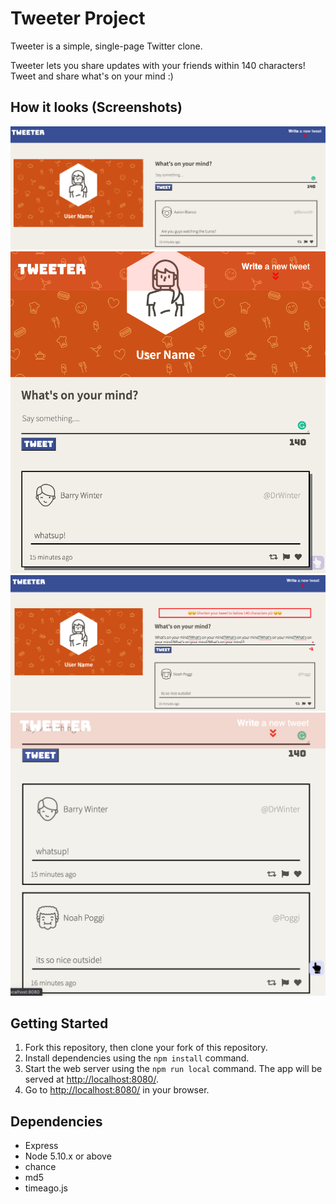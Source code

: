# Tweeter Project

Tweeter is a simple, single-page Twitter clone.

Tweeter lets you share updates with your friends within 140 characters! Tweet and share what's on your mind :)


## How it looks (Screenshots)
!["Desktop View of Tweeter"](https://github.com/afzaanhakim/tweeter/blob/master/docs/desktopview.png?raw=true)
!["Tablet View of Tweeter"](https://github.com/afzaanhakim/tweeter/blob/master/docs/tabletview.png?raw=true)
!["Error Message if tweet over 140 characters"](https://github.com/afzaanhakim/tweeter/blob/master/docs/error2.png?raw=true)
!["Scroll Up Button "](https://github.com/afzaanhakim/tweeter/blob/master/docs/ScrollUpButton.png?raw=true)


## Getting Started

1. Fork this repository, then clone your fork of this repository.
2. Install dependencies using the `npm install` command.
3. Start the web server using the `npm run local` command. The app will be served at <http://localhost:8080/>.
4. Go to <http://localhost:8080/> in your browser.

## Dependencies

- Express
- Node 5.10.x or above
- chance
- md5
- timeago.js
